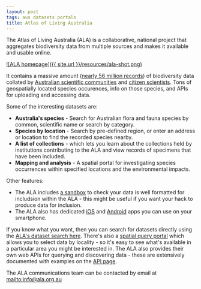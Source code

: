 ```yaml
---
layout: post
tags: aus datasets portals
title: Atlas of Living Australia
---
```


The Atlas of Living Australia (ALA) is a collaborative, national project that aggregates biodiversity data from multiple sources and makes it available and usable online. 

[![ALA homepage]({{ site.url }}/resources/ala-shot.png)](http://www.ala.org.au/ "Atlas of Living Australia homepage")

It contains a massive amount ([nearly 56 million records](http://dashboard.ala.org.au/)) of biodiversity data collated by [Australian scientific communities](http://www.ala.org.au/about-the-atlas/atlas-background/atlas-partners/partner-profiles/) and [citizen scientists](http://www.ala.org.au/get-involved/citizen-science/). Tons of geospatially located species occurences, info on those species, and APIs for uploading and accessing data.

Some of the interesting datasets are:

- **Australia's species** - Search for Australian flora and fauna species by common, scientific name or search by category.
- **Species by location** - Search by pre-defined region, or enter an address or location to find the recorded species nearby.
- **A list of collections** - which lets you learn about the collections held by institutions contributing to the ALA and view records of specimens that have been included.
- **Mapping and analysis** - A spatial portal for investigating species occurrences within specified locations and the environmental impacts.

Other features:

- The ALA includes [a sandbox](http://sandbox.ala.org.au/datacheck/) to check your data is well formatted for includsion within the ALA - this might be useful if you want your hack to produce data for inclusion.
- The ALA also has dedicated [iOS](https://itunes.apple.com/au/app/ozatlas/id509021205) and [Android](https://play.google.com/store/apps/details?id=au.org.ala.mobile.ozatlas) apps you can use on your smartphone.

If you know what you want, then you can search for datasets directly using the [ALA's dataset search here](http://www.ala.org.au/data-sets/). There's also a [spatial query portal](http://spatial.ala.org.au/) which allows you to select data by locality - so it's easy to see what's available in a particular area you might be interested in. The ALA also provides their own web APIs for querying and discovering data - these are extensively documented with examples on the [API page](http://api.ala.org.au/).

The ALA communications team can be contacted by email at <mailto:info@ala.org.au>